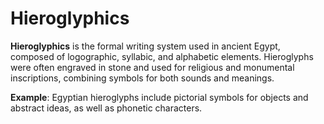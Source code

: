 
# Hieroglyphics

**Hieroglyphics** is the formal writing system used in ancient Egypt, composed of logographic, syllabic, and alphabetic elements. 
Hieroglyphs were often engraved in stone and used for religious and monumental inscriptions, combining symbols for both sounds and meanings.

**Example**: Egyptian hieroglyphs include pictorial symbols for objects and abstract ideas, as well as phonetic characters.
